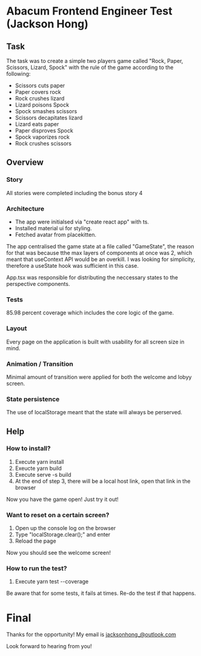 # Abacum Frontend Engineer Test (Jackson Hong)

## Task
The task was to create a simple two players game called "Rock, Paper, Scissors, Lizard, Spock" with the rule of the game according to the following:

- Scissors cuts paper
- Paper covers rock
- Rock crushes lizard
- Lizard poisons Spock
- Spock smashes scissors
- Scissors decapitates lizard
- Lizard eats paper
- Paper disproves Spock
- Spock vaporizes rock
- Rock crushes scissors

## Overview

### Story
All stories were completed including the bonus story 4

### Architecture
- The app were initialsed via "create react app" with ts.
- Installed material ui for styling.
- Fetched avatar from placekitten.

The app centralised the game state at a file called "GameState", the reason for that was because tthe max layers of components at once was 2, which meant that useContext API would be an overkill. I was looking for simplicity, therefore a useState hook was sufficient in this case.

App.tsx was responsible for distributing the neccessary states to the perspective components.

### Tests
85.98 percent coverage which includes the core logic of the game.

### Layout
Every page on the application is built with usability for all screen size in mind.

### Animation / Transition
Minimal amount of transition were applied for both the welcome and lobyy screen.

### State persistence
The use of localStorage meant that the state will always be perserved.

## Help

### How to install?
1. Execute yarn install
2. Exeucte yarn build
3. Execute serve -s build
4. At the end of step 3, there will be a local host link, open that link in the browser

Now you have the game open! Just try it out!

### Want to reset on a certain screen?
1. Open up the console log on the browser
2. Type "localStorage.clear();" and enter
3. Reload the page

Now you should see the welcome screen!

### How to run the test?
1. Execute yarn test --coverage

Be aware that for some tests, it fails at times. Re-do the test if that happens.


# Final
Thanks for the opportunity! My email is jacksonhong_@outlook.com

Look forward to hearing from you!
